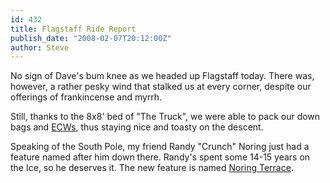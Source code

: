```yaml
---
id: 432
title: Flagstaff Ride Report
publish_date: "2008-02-07T20:12:00Z"
author: Steve
---
```

No sign of Dave's bum knee as we headed up Flagstaff today. There was, however, a rather pesky wind that stalked us at every corner, despite our offerings of frankincense and myrrh.

Still, thanks to the 8x8' bed of "The Truck", we were able to pack our down bags and [ECWs](http://tiger.gsfc.nasa.gov/ecw.html), thus staying nice and toasty on the descent.

Speaking of the South Pole, my friend Randy "Crunch" Noring just had a feature named after him down there. Randy's spent some 14-15 years on the Ice, so he deserves it. The new feature is named [Noring Terrace](http://data.aad.gov.au/aadc/gaz/display_name.cfm?gaz_id=136231).

